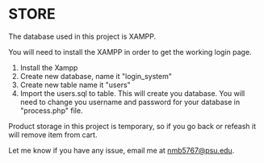 # STORE
The database used in this project is XAMPP. 

You will need to install the XAMPP in order to get the working login page. 
  1. Install the Xampp
  2. Create new database, name it "login_system"
  3. Create new table name it "users"
  4. Import the users.sql to table.
This will create you database. You will need to change you username and password for your database in "process.php" file.

Product storage in this project is temporary, so if you go back or refeash it will remove item from cart.

Let me know if you have any issue, email me at nmb5767@psu.edu.
